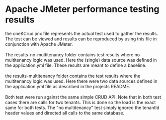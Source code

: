 # Apache JMeter performance testing results

the oneKCrud.jmx file represents the actual test used to gather the results.
The test can be viewed and results can be reproduced by using this file in conjunction with Apache JMeter.
<br><br>
The results-no-multitenancy folder contains test results where no multitenancy logic was used.
Here the (single) data source was defined in the application.yml file.
These results are meant to define a baseline.
<br><br>
the results-multitenancy folder contains the test results where the multitenancy logic was used.
Here there were two data sources defined in the application.yml file as described in the projects README.
<br><br>
Both test were run against the same simple CRUD API. Note that in both test cases there are calls for two tenants.
This is done so the load is the exact same for both tests.
The "no multitenancy" test simply ignored the tenantId header values and directed all calls to the same database.